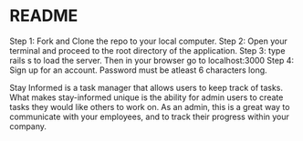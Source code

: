 # README

Step 1: Fork and Clone the repo to your local computer.
Step 2: Open your terminal and proceed to the root directory of the application.
Step 3: type rails s to load the server. Then in your browser go to localhost:3000
Step 4: Sign up for an account. Password must be atleast 6 characters long. 

Stay Informed is a task manager that allows users to keep track of tasks. What makes stay-informed unique is the ability for admin users to create tasks they would like others to work on. As an admin, this is a great way to communicate with your employees, and to track their progress within your company.
